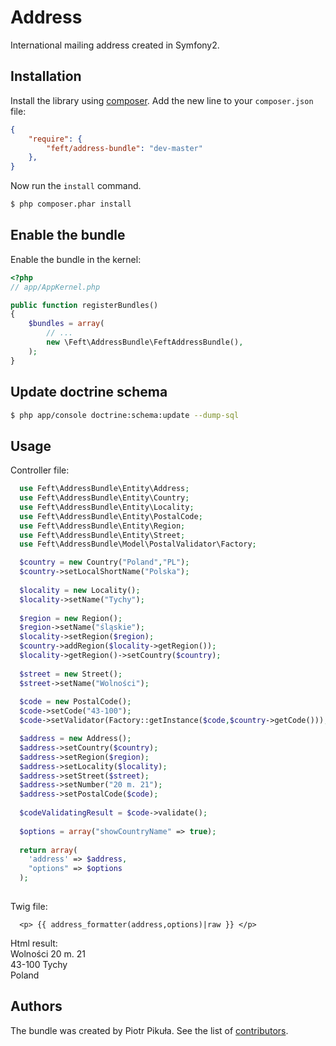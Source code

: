 Address
=======

International mailing address created in Symfony2.

Installation
------------

Install the library using [composer][1]. Add the new line to your `composer.json` file:

```json
{
    "require": {
        "feft/address-bundle": "dev-master"
    }, 
}
```

Now run the `install` command.

```sh
$ php composer.phar install
```
Enable the bundle
-----------------
Enable the bundle in the kernel:
```php
<?php
// app/AppKernel.php

public function registerBundles()
{
    $bundles = array(
        // ...
        new \Feft\AddressBundle\FeftAddressBundle(),
    );
}
```
Update doctrine schema
----------------------
```sh
$ php app/console doctrine:schema:update --dump-sql
```
Usage
-----
Controller file:  
```php
  use Feft\AddressBundle\Entity\Address;
  use Feft\AddressBundle\Entity\Country;
  use Feft\AddressBundle\Entity\Locality;
  use Feft\AddressBundle\Entity\PostalCode;
  use Feft\AddressBundle\Entity\Region;
  use Feft\AddressBundle\Entity\Street;
  use Feft\AddressBundle\Model\PostalValidator\Factory;

  $country = new Country("Poland","PL");
  $country->setLocalShortName("Polska");
  
  $locality = new Locality();
  $locality->setName("Tychy");
  
  $region = new Region();
  $region->setName("śląskie");
  $locality->setRegion($region);
  $country->addRegion($locality->getRegion());
  $locality->getRegion()->setCountry($country);
  
  $street = new Street();
  $street->setName("Wolności");
 
  $code = new PostalCode();
  $code->setCode("43-100");
  $code->setValidator(Factory::getInstance($code,$country->getCode()));

  $address = new Address();
  $address->setCountry($country);
  $address->setRegion($region);
  $address->setLocality($locality);
  $address->setStreet($street);
  $address->setNumber("20 m. 21");
  $address->setPostalCode($code);
  
  $codeValidatingResult = $code->validate();
  
  $options = array("showCountryName" => true);
    
  return array(
    'address' => $address,
    "options" => $options
  );
        
```
Twig file:
```twig
  <p> {{ address_formatter(address,options)|raw }} </p>
```
Html result:  
  Wolności 20 m. 21  
  43-100 Tychy  
  Poland   

Authors
-------
The bundle was created by Piotr Pikuła. See the list of [contributors][2].

[1]: http://getcomposer.org/
[2]: https://github.com/Feft/AddressBundle/graphs/contributors
